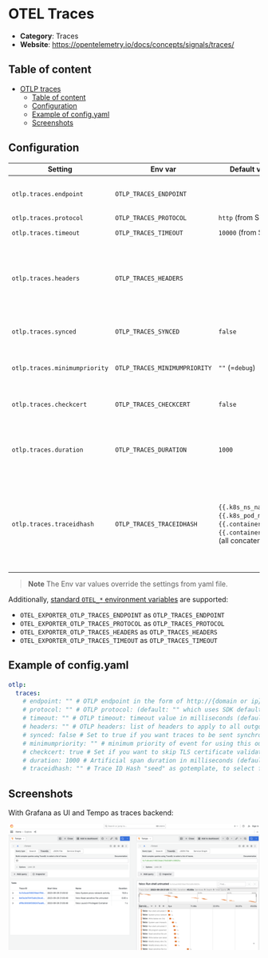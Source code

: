 # OTEL Traces

- **Category**: Traces
- **Website**: <https://opentelemetry.io/docs/concepts/signals/traces/>

## Table of content

- [OTLP traces](#otel-traces)
  - [Table of content](#table-of-content)
  - [Configuration](#configuration)
  - [Example of config.yaml](#example-of-configyaml)
  - [Screenshots](#screenshots)

## Configuration

| Setting                       | Env var                   | Default value       | Description                                                                                                                        |
| ----------------------------- | ------------------------- | ------------------- | ---------------------------------------------------------------------------------------------------------------------------------- |
| `otlp.traces.endpoint`        | `OTLP_TRACES_ENDPOINT`    |                     | OTLP endpoint in the form of http://{domain or ip}:4318/v1/traces                                                                  |
| `otlp.traces.protocol`        | `OTLP_TRACES_PROTOCOL`    | `http` (from SDK)   | OTLP Protocol                                                                                                                      |
| `otlp.traces.timeout`         | `OTLP_TRACES_TIMEOUT`     | `10000` (from SDK)  | Timeout value in milliseconds                                                                                                      |
| `otlp.traces.headers`         | `OTLP_TRACES_HEADERS`     |                     | List of headers to apply to all outgoing traces in the form of "some-key=some-value,other-key=other-value"                         |
| `otlp.traces.synced`          | `OTLP_TRACES_SYNCED`      | `false`             | Set to `true` if you want traces to be sent synchronously                                                                          |
| `otlp.traces.minimumpriority` | `OTLP_TRACES_MINIMUMPRIORITY` | `""` (=`debug`) | minimum priority of event for using this output, order is emergency|alert|critical|error|warning|notice|informational|debug        |
| `otlp.traces.checkcert`       | `OTLP_TRACES_CHECKCERT`   |  `false`            | Set if you want to skip TLS certificate validation                                                                                 |
| `otlp.traces.duration`        | `OTLP_TRACES_DURATION`    | `1000`              | Artificial span duration in milliseconds (as Falco doesn't provide an ending timestamp)                                            |
| `otlp.traces.traceidhash`     | `OTLP_TRACES_TRACEIDHASH` |  `{{.k8s_ns_name}}{{.k8s_pod_name}}{{.container_name}}{{.container_id}}` (all concatenated) | Trace ID Hash "seed" as gotemplate, to select fields from falcopayload output fields, should render a non-empty string else a random traceID will be used |

> **Note**
The Env var values override the settings from yaml file.

Additionally, [standard `OTEL_*` environment variables](https://opentelemetry.io/docs/specs/otel/configuration/sdk-environment-variables/) are supported:

* `OTEL_EXPORTER_OTLP_TRACES_ENDPOINT` as `OTLP_TRACES_ENDPOINT`
* `OTEL_EXPORTER_OTLP_TRACES_PROTOCOL` as `OTLP_TRACES_PROTOCOL`
* `OTEL_EXPORTER_OTLP_TRACES_HEADERS` as `OTLP_TRACES_HEADERS`
* `OTEL_EXPORTER_OTLP_TRACES_TIMEOUT` as `OTLP_TRACES_TIMEOUT`

## Example of config.yaml

```yaml
otlp:
  traces:
    # endpoint: "" # OTLP endpoint in the form of http://{domain or ip}:4318/v1/traces
    # protocol: "" # OTLP protocol: (default: "" which uses SDK default: http)
    # timeout: "" # OTLP timeout: timeout value in milliseconds (default: "" which uses SDK default: 10000)
    # headers: "" # OTLP headers: list of headers to apply to all outgoing traces in the form of "some-key=some-value,other-key=other-value" (default: "")
    # synced: false # Set to true if you want traces to be sent synchronously (default: false)
    # minimumpriority: "" # minimum priority of event for using this output, order is emergency|alert|critical|error|warning|notice|informational|debug or "" (default)
    # checkcert: true # Set if you want to skip TLS certificate validation (default: true)
    # duration: 1000 # Artificial span duration in milliseconds (default: 1000)
    # traceidhash: "" # Trace ID Hash "seed" as gotemplate, to select fields from falcopayload output fields (default: `{{.k8s_ns_name}}{{.k8s_pod_name}}{{.container_name}}{{.container_id}}` to aggregate `k8s.ns.name`, `k8s.pod.name`, `container.name`, `container.id`)
```

## Screenshots

With Grafana as UI and Tempo as traces backend:

![otlp_traces example](images/otlp_traces.png)
